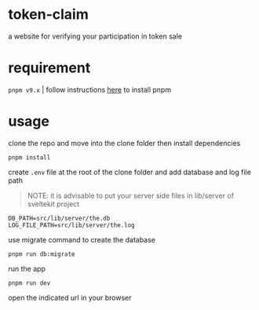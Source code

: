 # token-claim

a website for verifying your participation in token sale

# requirement

`pnpm v9.x` | follow instructions [here](https://pnpm.io/installation) to install pnpm

# usage

clone the repo and move into the clone folder then install dependencies

```
pnpm install
```

create `.env` file at the root of the clone folder and add database and log file path

> NOTE: it is advisable to put your server side files in lib/server of sveltekit project

```
DB_PATH=src/lib/server/the.db
LOG_FILE_PATH=src/lib/server/the.log
```

use migrate command to create the database

```
pnpm run db:migrate
```

run the app

```
pnpm run dev
```

open the indicated url in your browser
